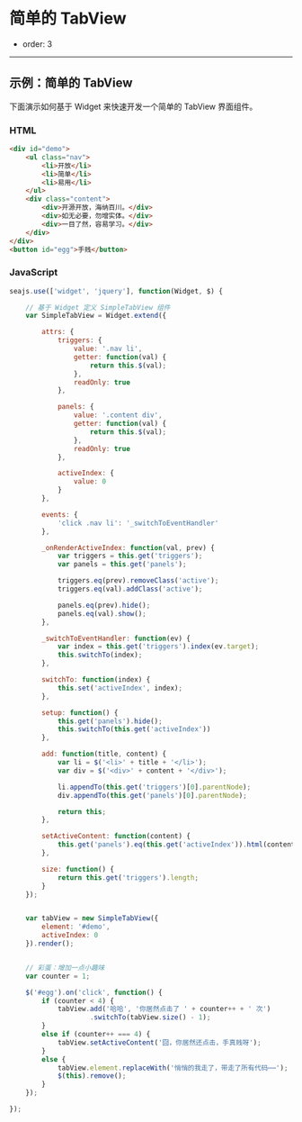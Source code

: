 # 简单的 TabView

- order: 3

---

<style>
    #simple-tabs {
        width: 400px;
    }

    .nav li {
        list-style: none;
        float: left;
        border: 1px solid #eee;
        padding: 5px 10px;
        border-bottom: none;
        cursor: pointer;
    }

    .nav li.active {
        background: #eee;
    }

    .content {
        clear: both;
        border: 1px solid #eee;
        height: 200px;
        width: 500px;
        overflow: hidden;
    }

    .content div {
        height: 200px;
        padding: 20px;
    }

    #egg {
        padding: 5px 20px;
        margin: 10px 0;
    }
</style>


## 示例：简单的 TabView


下面演示如何基于 Widget 来快速开发一个简单的 TabView 界面组件。

### HTML

````html
<div id="demo">
    <ul class="nav">
        <li>开放</li>
        <li>简单</li>
        <li>易用</li>
    </ul>
    <div class="content">
        <div>开源开放，海纳百川。</div>
        <div>如无必要，勿增实体。</div>
        <div>一目了然，容易学习。</div>
    </div>
</div>
<button id="egg">手贱</button>
````

### JavaScript

````js
seajs.use(['widget', 'jquery'], function(Widget, $) {

    // 基于 Widget 定义 SimpleTabView 组件
    var SimpleTabView = Widget.extend({

        attrs: {
            triggers: {
                value: '.nav li',
                getter: function(val) {
                    return this.$(val);
                },
                readOnly: true
            },

            panels: {
                value: '.content div',
                getter: function(val) {
                    return this.$(val);
                },
                readOnly: true
            },

            activeIndex: {
                value: 0
            }
        },

        events: {
            'click .nav li': '_switchToEventHandler'
        },

        _onRenderActiveIndex: function(val, prev) {
            var triggers = this.get('triggers');
            var panels = this.get('panels');

            triggers.eq(prev).removeClass('active');
            triggers.eq(val).addClass('active');

            panels.eq(prev).hide();
            panels.eq(val).show();
        },

        _switchToEventHandler: function(ev) {
            var index = this.get('triggers').index(ev.target);
            this.switchTo(index);
        },

        switchTo: function(index) {
            this.set('activeIndex', index);
        },

        setup: function() {
            this.get('panels').hide();
            this.switchTo(this.get('activeIndex'))
        },

        add: function(title, content) {
            var li = $('<li>' + title + '</li>');
            var div = $('<div>' + content + '</div>');

            li.appendTo(this.get('triggers')[0].parentNode);
            div.appendTo(this.get('panels')[0].parentNode);

            return this;
        },

        setActiveContent: function(content) {
            this.get('panels').eq(this.get('activeIndex')).html(content);
        },

        size: function() {
            return this.get('triggers').length;
        }
    });


    var tabView = new SimpleTabView({
        element: '#demo',
        activeIndex: 0
    }).render();


    // 彩蛋：增加一点小趣味
    var counter = 1;

    $('#egg').on('click', function() {
        if (counter < 4) {
            tabView.add('哈哈', '你居然点击了 ' + counter++ + ' 次')
                    .switchTo(tabView.size() - 1);
        }
        else if (counter++ === 4) {
            tabView.setActiveContent('囧，你居然还点击，手真贱呀');
        }
        else {
            tabView.element.replaceWith('悄悄的我走了，带走了所有代码⋯⋯');
            $(this).remove();
        }
    });

});
````
